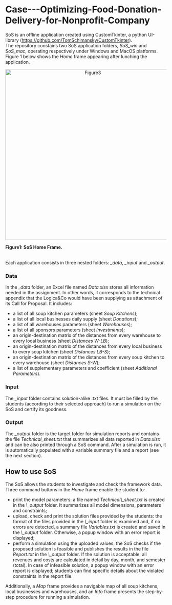 # Case---Optimizing-Food-Donation-Delivery-for-Nonprofit-Company

SoS is an offline application created using CustomTkinter, a python UI-library (https://github.com/TomSchimansky/CustomTkinter).<br>
The repository constains two SoS application folders, <em>SoS\_win</em> and <em>SoS\_mac</em>, operating respectively under Windows and MacOS platforms.<br>
Figure 1 below shows the <em>Home</em> frame appearing after lunching the application.

<p align="center">
    <img width="531" alt="Figure3" src="https://user-images.githubusercontent.com/46559408/228211675-e76a67d9-29b8-40ec-afd0-98861cf8edbe.png">
</p>
<b>Figure1: SoS Home Frame.</b><br><br>

Each application consists in three nested folders: <em>\_data</em>, <em>\_input</em> and <em>\_output</em>.

### Data
In the <em>\_data</em> folder, an Excel file named <em>Data.xlsx</em> stores all information needed in the assignment. In other words, it corresponds to the technical appendix that the Logica\&Co would have been supplying as attachment of its Call for Proposal. It includes:
<ul>
    <li> a list of all soup kitchen parameters (sheet <em>Soup Kitchens</em>);</li>
    <li> a list of all local businesses daily supply (sheet <em>Donations</em>);</li>
    <li> a list of all warehouses parameters (sheet <em>Warehouses</em>);</li>
    <li> a list of all sponsors parameters (sheet <em>Investments</em>);</li>
    <li> an origin-destination matrix of the distances from every warehouse to every local business (sheet <em>Distances W-LB</em>);</li>
    <li> an origin-destination matrix of the distances from every local business to every soup kitchen (sheet <em>Distances LB-S</em>);</li>
    <li> an origin-destination matrix of the distances from every soup kitchen to every warehouse (sheet <em>Distances S-W</em>);</li>
    <li> a list of supplementary parameters and coefficient (sheet <em>Additional Parameters</em>).</li>
</ul>

### Input
The <em>\_input</em> folder contains solution-alike </em>.txt</em> files. It must be filled by the students (according to their selected approach) to run a simulation on the SoS and certify its goodness.

### Output
The <em>\_output</em> folder is the target folder for simulation reports and contains the file <em>Technical\_sheet.txt</em> that summarizes all data reported in <em>Data.xlsx</em> and can be also printed through a SoS command. After a simulation is run, it is automatically populated with a variable summary file and a report (see the next section).

## How to use SoS
The SoS allows the students to investigate and check the framework data. Three command buttons in the <em>Home</em> frame enable the student to: 
<ul>
    <li> print the model parameters: a file named <em>Technical\_sheet.txt</em> is created in the <em>\_output</em> folder. It summarizes all model dimensions, parameters and constraints;</li>
    <li> upload, check and print the solution files provided by the students: the format of the files provided in the <em>\_input</em> folder is examined and, if no errors are detected, a summary file <em>Variables.txt</em> is created and saved in the  <em>\_output</em> folder. Otherwise, a popup window with an error report is displayed;</li>
    <li> perform a simulation using the uploaded values: the SoS checks if the proposed solution is feasible and publishes the results in the file <em>Report.txt</em> in the <em>\_output</em> folder. If the solution is acceptable, all revenues and costs are calculated in detail by day, month, and semester (total). In case of infeasible solution, a popup window with an error report is displayed; students can find specific details about the violated constraints in the report file.</li>
</ul>

Additionally, a <em>Map</em> frame provides a navigable map of all soup kitchens, local businesses and warehouses, and an <em>Info</em> frame presents the step-by-step procedure for running a simulation.
